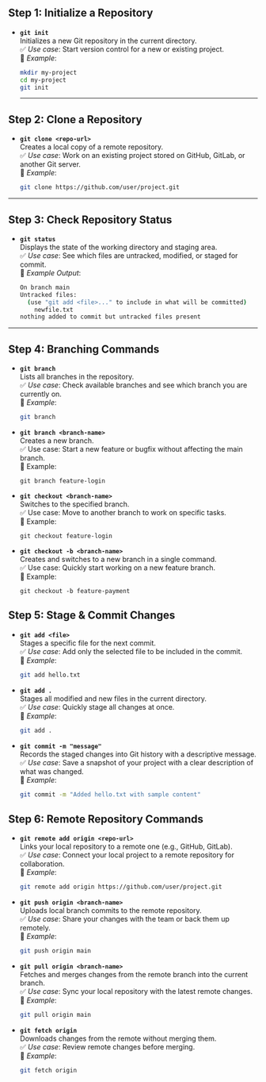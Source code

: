 ## Step 1: Initialize a Repository  

- **`git init`**  
  Initializes a new Git repository in the current directory.  
  ✅ *Use case*: Start version control for a new or existing project.  
  🔹 *Example*:  
  ```bash
  mkdir my-project
  cd my-project
  git init
  ```
  ---

## Step 2: Clone a Repository  

- **`git clone <repo-url>`**  
  Creates a local copy of a remote repository.  
  ✅ *Use case*: Work on an existing project stored on GitHub, GitLab, or another Git server.  
  🔹 *Example*:  
  ```bash
  git clone https://github.com/user/project.git
  ```

---

## Step 3: Check Repository Status  

- **`git status`**  
  Displays the state of the working directory and staging area.  
  ✅ *Use case*: See which files are untracked, modified, or staged for commit.  
  🔹 *Example Output*:  
  ```bash
  On branch main
  Untracked files:
    (use "git add <file>..." to include in what will be committed)
      newfile.txt
  nothing added to commit but untracked files present
  ```

---

## Step 4: Branching Commands  

- **`git branch`**  
  Lists all branches in the repository.  
  ✅ *Use case*: Check available branches and see which branch you are currently on.  
  🔹 *Example*:  
  ```bash
  git branch
  ```

- **`git branch <branch-name>`**  
  Creates a new branch.   
  ✅ Use case: Start a new feature or bugfix without affecting the main branch.   
  🔹 Example:
  ```
  git branch feature-login
  ```

- **`git checkout <branch-name>`**  
  Switches to the specified branch.  
  ✅ Use case: Move to another branch to work on specific tasks.  
  🔹 Example:
  ```
  git checkout feature-login
  ``` 
- **`git checkout -b <branch-name>`**  
  Creates and switches to a new branch in a single command.  
  ✅ Use case: Quickly start working on a new feature branch.  
  🔹 Example:  
  ```  
  git checkout -b feature-payment
  ```


## Step 5: Stage & Commit Changes  

- **`git add <file>`**  
  Stages a specific file for the next commit.  
  ✅ *Use case*: Add only the selected file to be included in the commit.  
  🔹 *Example*:  
  ```bash
  git add hello.txt
  ```

* **`git add .`**  
  Stages all modified and new files in the current directory.  
  ✅ *Use case*: Quickly stage all changes at once.  
  🔹 *Example*:

  ```bash
  git add .
  ```

* **`git commit -m "message"`**  
  Records the staged changes into Git history with a descriptive message.  
  ✅ *Use case*: Save a snapshot of your project with a clear description of what was changed.  
  🔹 *Example*:

  ```bash
  git commit -m "Added hello.txt with sample content"
  ```


## Step 6: Remote Repository Commands  

- **`git remote add origin <repo-url>`**  
  Links your local repository to a remote one (e.g., GitHub, GitLab).  
  ✅ *Use case*: Connect your local project to a remote repository for collaboration.  
  🔹 *Example*:  
  ```bash
  git remote add origin https://github.com/user/project.git
  ```

* **`git push origin <branch-name>`**  
  Uploads local branch commits to the remote repository.  
  ✅ *Use case*: Share your changes with the team or back them up remotely.   
  🔹 *Example*:

  ```bash
  git push origin main
  ```

* **`git pull origin <branch-name>`**   
  Fetches and merges changes from the remote branch into the current branch.    
  ✅ *Use case*: Sync your local repository with the latest remote changes.   
  🔹 *Example*:

  ```bash
  git pull origin main
  ```

* **`git fetch origin`**    
  Downloads changes from the remote without merging them.   
  ✅ *Use case*: Review remote changes before merging.    
  🔹 *Example*:

  ```bash
  git fetch origin
  ```
